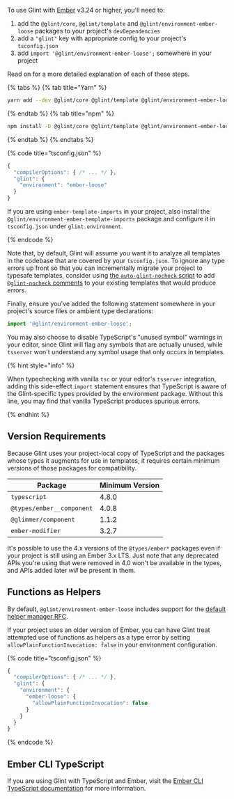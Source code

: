 To use Glint with [Ember](https://github.com/emberjs/ember.js) v3.24 or higher, you'll need to:
 1. add the `@glint/core`, `@glint/template` and `@glint/environment-ember-loose` packages to your project's `devDependencies`
 2. add a `"glint"` key with appropriate config to your project's `tsconfig.json`
 3. add `import '@glint/environment-ember-loose';` somewhere in your project 

Read on for a more detailed explanation of each of these steps.

{% tabs %}
{% tab title="Yarn" %}

```sh
yarn add --dev @glint/core @glint/template @glint/environment-ember-loose
```

{% endtab %}
{% tab title="npm" %}

```sh
npm install -D @glint/core @glint/template @glint/environment-ember-loose
```

{% endtab %}
{% endtabs %}

{% code title="tsconfig.json" %}

```javascript
{
  "compilerOptions": { /* ... */ },
  "glint": {
    "environment": "ember-loose"
  }
}
```
If you are using `ember-template-imports` in your project, also install the `@glint/environment-ember-template-imports` package and configure it in `tsconfig.json` under `glint.environment`. 

{% endcode %}

Note that, by default, Glint will assume you want it to analyze all templates in the codebase that are covered by your `tsconfig.json`. To ignore any type errors up front so that you can incrementally migrate your project to typesafe templates, consider using [the `auto-glint-nocheck` script](https://github.com/typed-ember/glint/tree/main/packages/scripts#auto-glint-nocheck) to add [`@glint-nocheck` comments](../directives.md#glint-nocheck) to your existing templates that would produce errors.

Finally, ensure you've added the following statement somewhere in your project's source files or ambient type declarations:

```typescript
import '@glint/environment-ember-loose';
```

You may also choose to disable TypeScript's "unused symbol" warnings in your editor, since Glint will flag any symbols that are actually unused, while `tsserver` won't understand any symbol usage that only occurs in templates.

{% hint style="info" %}

When typechecking with vanilla `tsc` or your editor's `tsserver` integration, adding this side-effect `import` statement ensures that TypeScript is aware of the Glint-specific types provided by the environment package. Without this line, you may find that vanilla TypeScript produces spurious errors.

{% endhint %}

## Version Requirements

Because Glint uses your project-local copy of TypeScript and the packages whose types it augments for use in templates, it requires certain minimum versions of those packages for compatibility.

| Package                   | Minimum Version |
| ------------------------- | --------------- |
| `typescript`              | 4.8.0           |
| `@types/ember__component` | 4.0.8           |
| `@glimmer/component`      | 1.1.2           |
| `ember-modifier`          | 3.2.7           |

It's possible to use the 4.x versions of the `@types/ember*` packages even if your project is still using an Ember 3.x LTS. Just note that any deprecated APIs you're using that were removed in 4.0 won't be available in the types, and APIs added later _will_ be present in them.

## Functions as Helpers

By default, `@glint/environment-ember-loose` includes support for the [default helper manager RFC](https://github.com/emberjs/rfcs/pull/756).

If your project uses an older version of Ember, you can have Glint treat attempted use of functions as helpers as a type error by setting `allowPlainFunctionInvocation: false` in your environment configuration.

{% code title="tsconfig.json" %}

```javascript
{
  "compilerOptions": { /* ... */ },
  "glint": {
    "environment": {
      "ember-loose": {
        "allowPlainFunctionInvocation": false
      }
    }
  }
}
```

{% endcode %}

## Ember CLI TypeScript

If you are using Glint with TypeScript and Ember, visit the [Ember CLI TypeScript documentation](https://docs.ember-cli-typescript.com/) for more information.
